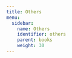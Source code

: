 ```yaml
---
title: Others
menu:
  sidebar:
    name: Others
    identifier: others
    parent: books
    weight: 30
---
```

